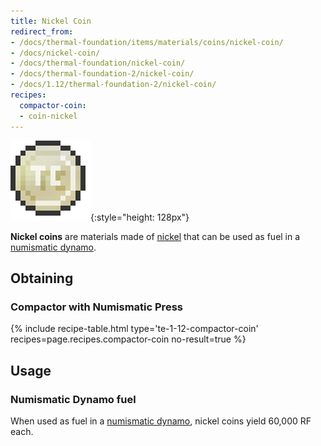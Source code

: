 ```yaml
---
title: Nickel Coin
redirect_from:
- /docs/thermal-foundation/items/materials/coins/nickel-coin/
- /docs/nickel-coin/
- /docs/thermal-foundation/nickel-coin/
- /docs/thermal-foundation-2/nickel-coin/
- /docs/1.12/thermal-foundation-2/nickel-coin/
recipes:
  compactor-coin:
  - coin-nickel
---
```


![Nickel coin](/assets/images/thermal-foundation-2/coin-nickel.png){:style="height: 128px"}


**Nickel coins** are materials made of [nickel](/docs/1.12/thermal-foundation/nickel-ingot/) that can be
used as fuel in a [numismatic dynamo](/docs/1.12/thermal-expansion/numismatic-dynamo/).


Obtaining
---------

### Compactor with Numismatic Press
{% include recipe-table.html type='te-1-12-compactor-coin' recipes=page.recipes.compactor-coin no-result=true %}


Usage
-----

### Numismatic Dynamo fuel
When used as fuel in a [numismatic dynamo](/docs/1.12/thermal-expansion/numismatic-dynamo/), nickel
coins yield 60,000 RF each.
